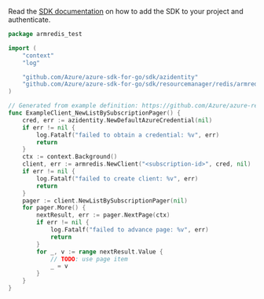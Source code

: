 Read the [SDK documentation](https://github.com/Azure/azure-sdk-for-go/blob/sdk%2Fresourcemanager%2Fredis%2Farmredis%2Fv0.5.0/sdk/resourcemanager/redis/armredis/README.md) on how to add the SDK to your project and authenticate.

```go
package armredis_test

import (
	"context"
	"log"

	"github.com/Azure/azure-sdk-for-go/sdk/azidentity"
	"github.com/Azure/azure-sdk-for-go/sdk/resourcemanager/redis/armredis"
)

// Generated from example definition: https://github.com/Azure/azure-rest-api-specs/tree/main/specification/redis/resource-manager/Microsoft.Cache/stable/2021-06-01/examples/RedisCacheList.json
func ExampleClient_NewListBySubscriptionPager() {
	cred, err := azidentity.NewDefaultAzureCredential(nil)
	if err != nil {
		log.Fatalf("failed to obtain a credential: %v", err)
		return
	}
	ctx := context.Background()
	client, err := armredis.NewClient("<subscription-id>", cred, nil)
	if err != nil {
		log.Fatalf("failed to create client: %v", err)
		return
	}
	pager := client.NewListBySubscriptionPager(nil)
	for pager.More() {
		nextResult, err := pager.NextPage(ctx)
		if err != nil {
			log.Fatalf("failed to advance page: %v", err)
			return
		}
		for _, v := range nextResult.Value {
			// TODO: use page item
			_ = v
		}
	}
}
```
